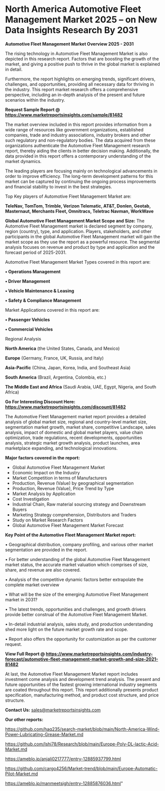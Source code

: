# North America Automotive Fleet Management Market 2025 – on New Data Insights Research By 2031

<Strong> Automotive Fleet Management Market Overview 2025 - 2031</strong>

The rising technology in Automotive Fleet Management Market is also depicted in this research report. Factors that are boosting the growth of the market, and giving a positive push to thrive in the global market is explained in detail.

Furthermore, the report highlights on emerging trends, significant drivers, challenges, and opportunities, providing all necessary data for thriving in the industry. This report market research offers a comprehensive perspective, including an in-depth analysis of the present and future scenarios within the industry.

<strong>Request Sample Report @ <a href=https://www.marketreportsinsights.com/sample/81482>https://www.marketreportsinsights.com/sample/81482</a></strong>

The market overview included in this report provides information from a wide range of resources like government organizations, established companies, trade and industry associations, industry brokers and other such regulatory and non-regulatory bodies. The data acquired from these organizations authenticate the Automotive Fleet Management research report, thereby aiding the clients in better decision making. Additionally, the data provided in this report offers a contemporary understanding of the market dynamics.

The leading players are focusing mainly on technological advancements in order to improve efficiency. The long-term development patterns for this market can be captured by continuing the ongoing process improvements and financial stability to invest in the best strategies.

Top Key players of Automotive Fleet Management Market are:

<strong>TeleNav, TomTom, Trimble, Verizon Telematic, AT&T, Donlen, Geotab, Masternaut, Merchants Fleet, Omnitracs, Teletrac Navman, WorkWave</strong>

<strong><b>Global Automotive Fleet Management Market Scope and Size:</b></strong>
The Automotive Fleet Management market is declared segment by company, region (country), type, and application. Players, stakeholders, and other participants in the global Automotive Fleet Management market will gain the market scope as they use the report as a powerful resource. The segmental analysis focuses on revenue and product by type and application and the forecast period of 2025-2031.

Automotive Fleet Management Market Types covered in this report are:

<strong>• Operations Management

• Driver Management

• Vehicle Maintenance & Leasing

• Safety & Compliance Management</strong>

Market Applications covered in this report are:

<strong>• Passenger Vehicles

• Commercial Vehicles</strong> 

Regional Analysis

<strong>North America</strong> (the United States, Canada, and Mexico)

<strong>Europe</strong> (Germany, France, UK, Russia, and Italy)

<strong>Asia-Pacific</strong> (China, Japan, Korea, India, and Southeast Asia)

<strong>South America</strong> (Brazil, Argentina, Colombia, etc.)

<strong>The Middle East and Africa</strong> (Saudi Arabia, UAE, Egypt, Nigeria, and South Africa)

<strong>Go For Interesting Discount Here: <a href=https://www.marketreportsinsights.com/discount/81482>https://www.marketreportsinsights.com/discount/81482</a></strong>

The Automotive Fleet Management market report provides a detailed analysis of global market size, regional and country-level market size, segmentation market growth, market share, competitive Landscape, sales analysis, impact of domestic and global market players, value chain optimization, trade regulations, recent developments, opportunities analysis, strategic market growth analysis, product launches, area marketplace expanding, and technological innovations.

<strong><b>Major factors covered in the report:</b></strong>
<ul>
  <li>Global Automotive Fleet Management Market </li>
  <li>Economic Impact on the Industry</li>
  <li>Market Competition in terms of Manufacturers</li>
  <li>Production, Revenue (Value) by geographical segmentation</li>
  <li>Production, Revenue (Value), Price Trend by Type</li>
  <li>Market Analysis by Application</li>
  <li>Cost Investigation</li>
  <li>Industrial Chain, Raw material sourcing strategy and Downstream Buyers</li>
  <li>Marketing Strategy comprehension, Distributors and Traders</li>
  <li>Study on Market Research Factors</li>
  <li>Global Automotive Fleet Management Market Forecast</li>
</ul>

<strong><b>Key Point of the Automotive Fleet Management Market report:</b></strong>

• Geographical distribution, company profiling, and various other market segmentation are provided in the report.

• For better understanding of the global Automotive Fleet Management market status, the accurate market valuation which comprises of size, share, and revenue are also covered.

• Analysis of the competitive dynamic factors better extrapolate the complete market overview

• What will be the size of the emerging Automotive Fleet Management market in 2031?

• The latest trends, opportunities and challenges, and growth drivers provide better construal of the Automotive Fleet Management Market.

• In-detail industrial analysis, sales study, and production understanding shed more light on the future market growth rate and scope.

• Report also offers the opportunity for customization as per the customer request.

<strong><b>View Full Report @ <a href=https://www.marketreportsinsights.com/industry-forecast/automotive-fleet-management-market-growth-and-size-2021-81482>https://www.marketreportsinsights.com/industry-forecast/automotive-fleet-management-market-growth-and-size-2021-81482</a></b></strong>


At last, the Automotive Fleet Management Market report includes investment come analysis and development trend analysis. The present and future opportunities of the fastest growing international industry segments are coated throughout this report. This report additionally presents product specification, manufacturing method, and product cost structure, and price structure.

<strong>Contact Us:</strong>
sales@marketreportsinsights.com

<strong>Our other reports:</strong>

<a href=https://github.com/haq235/search-market/blob/main/North-America-Wind-Power-Lubricating-Grease-Market.md>https://github.com/haq235/search-market/blob/main/North-America-Wind-Power-Lubricating-Grease-Market.md</a>

<a href=https://github.com/Ishi78/Research/blob/main/Europe-Poly-DL-lactic-Acid-Market.md>https://github.com/Ishi78/Research/blob/main/Europe-Poly-DL-lactic-Acid-Market.md</a>

<a href=https://ameblo.jp/anjali0217777/entry-12885937799.html>https://ameblo.jp/anjali0217777/entry-12885937799.html</a>

<a href=https://github.com/cargo4256/Market-trend/blob/main/Europe-Automatic-Pilot-Market.md>https://github.com/cargo4256/Market-trend/blob/main/Europe-Automatic-Pilot-Market.md</a>

<a href=https://ameblo.jp/manmeetsigh/entry-12885876036.html>https://ameblo.jp/manmeetsigh/entry-12885876036.html</a>"
